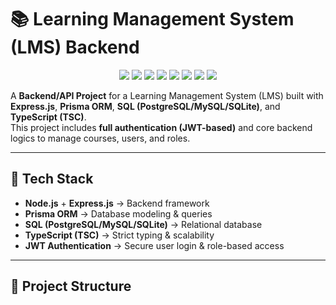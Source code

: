 # 📚 Learning Management System (LMS) Backend  

<p align="center">
  <img src="https://img.shields.io/badge/Node.js-18.x-green?logo=node.js" />
  <img src="https://img.shields.io/badge/Express.js-Backend-blue?logo=express" />
  <img src="https://img.shields.io/badge/TypeScript-Strict%20Typing-3178C6?logo=typescript" />
  <img src="https://img.shields.io/badge/Prisma-ORM-2D3748?logo=prisma" />
  <img src="https://img.shields.io/badge/Database-SQL-4479A1?logo=mysql" />
  <img src="https://img.shields.io/badge/Auth-JWT-orange?logo=jsonwebtokens" />
  <img src="https://img.shields.io/badge/License-MIT-yellow.svg" />
  <img src="https://img.shields.io/badge/Build-Passing-success?logo=githubactions" />
</p>

A **Backend/API Project** for a Learning Management System (LMS) built with **Express.js**, **Prisma ORM**, **SQL (PostgreSQL/MySQL/SQLite)**, and **TypeScript (TSC)**.  
This project includes **full authentication (JWT-based)** and core backend logics to manage courses, users, and roles.

---

## 🚀 Tech Stack

- **Node.js** + **Express.js** → Backend framework  
- **Prisma ORM** → Database modeling & queries  
- **SQL (PostgreSQL/MySQL/SQLite)** → Relational database  
- **TypeScript (TSC)** → Strict typing & scalability  
- **JWT Authentication** → Secure user login & role-based access  

---

## 📂 Project Structure

